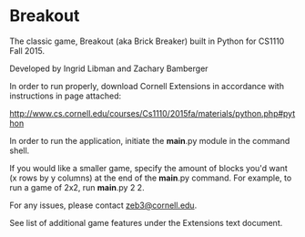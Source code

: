 # Breakout
The classic game, Breakout (aka Brick Breaker) built in Python for CS1110 Fall 2015. 

Developed by Ingrid Libman and Zachary Bamberger


In order to run properly, download Cornell Extensions in accordance with instructions in page attached: 

http://www.cs.cornell.edu/courses/Cs1110/2015fa/materials/python.php#python


In order to run the application, initiate the __main__.py module in the command shell. 

If you would like a smaller game, specify the amount of blocks you'd want (x rows by y columns) at the end of
the __main__.py command. For example, to run a game of 2x2, run __main__.py 2 2. 

For any issues, please contact zeb3@cornell.edu. 

See list of additional game features under the Extensions text document. 
